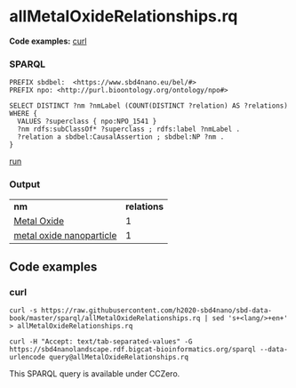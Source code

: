 # allMetalOxideRelationships.rq

**Code examples:** [curl](#curl)

### SPARQL

```sparql
PREFIX sbdbel:  <https://www.sbd4nano.eu/bel/#>
PREFIX npo: <http://purl.bioontology.org/ontology/npo#>

SELECT DISTINCT ?nm ?nmLabel (COUNT(DISTINCT ?relation) AS ?relations) WHERE {
  VALUES ?superclass { npo:NPO_1541 }
  ?nm rdfs:subClassOf* ?superclass ; rdfs:label ?nmLabel .
  ?relation a sbdbel:CausalAssertion ; sbdbel:NP ?nm .
}
```

[run](https://sbd4nanolandscape.rdf.bigcat-bioinformatics.org/?q=PREFIX%20sbdbel%3A%20%20%3Chttps%3A%2F%2Fwww.sbd4nano.eu%2Fbel%2F%23%3E%0APREFIX%20npo%3A%20%3Chttp%3A%2F%2Fpurl.bioontology.org%2Fontology%2Fnpo%23%3E%0A%0ASELECT%20DISTINCT%20%3Fnm%20%3FnmLabel%20%28COUNT%28DISTINCT%20%3Frelation%29%20AS%20%3Frelations%29%20WHERE%20%7B%0A%20%20VALUES%20%3Fsuperclass%20%7B%20npo%3ANPO_1541%20%7D%0A%20%20%3Fnm%20rdfs%3AsubClassOf*%20%3Fsuperclass%20%3B%20rdfs%3Alabel%20%3FnmLabel%20.%0A%20%20%3Frelation%20a%20sbdbel%3ACausalAssertion%20%3B%20sbdbel%3ANP%20%3Fnm%20.%0A%7D%0A)


### Output

<table>
  <tr>
    <td><b>nm</b></td>
    <td><b>relations</b></td>
  </tr>
  <tr>
    <td><a href="http://purl.bioontology.org/ontology/npo#NPO_1541">Metal Oxide</a></td>
    <td>1</td>
  </tr>
  <tr>
    <td><a href="http://purl.bioontology.org/ontology/npo#NPO_1541">metal oxide nanoparticle</a></td>
    <td>1</td>
  </tr>
</table>

## Code examples

### curl

```shell
curl -s https://raw.githubusercontent.com/h2020-sbd4nano/sbd-data-book/master/sparql/allMetalOxideRelationships.rq | sed 's+<lang/>+en+' > allMetalOxideRelationships.rq

curl -H "Accept: text/tab-separated-values" -G https://sbd4nanolandscape.rdf.bigcat-bioinformatics.org/sparql --data-urlencode query@allMetalOxideRelationships.rq
```

This SPARQL query is available under CCZero.
